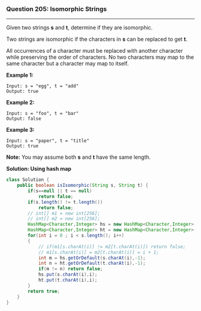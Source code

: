 ###  Question 205: Isomorphic Strings
---

Given two strings **s** and **t**, determine if they are isomorphic.

Two strings are isomorphic if the characters in **s** can be replaced to get **t**.

All occurrences of a character must be replaced with another character while preserving the order of characters. No two characters may map to the same character but a character may map to itself.

**Example 1:**

```
Input: s = "egg", t = "add"
Output: true
```

**Example 2:**

```
Input: s = "foo", t = "bar"
Output: false
```

**Example 3:**

```
Input: s = "paper", t = "title"
Output: true
```

**Note:**
You may assume both **s** and **t** have the same length.

**Solution: Using hash map**

```java
class Solution {
    public boolean isIsomorphic(String s, String t) {
        if(s==null || t == null)
            return false;
        if(s.length() != t.length())
            return false;
        // int[] m1 = new int[256];
        // int[] m2 = new int[256];
        HashMap<Character,Integer> hs = new HashMap<Character,Integer>();
        HashMap<Character,Integer> ht = new HashMap<Character,Integer>();
        for(int i = 0 ; i < s.length(); i++)
        {
            // if(m1[s.charAt(i)] != m2[t.charAt(i)]) return false;
            // m1[s.charAt(i)] = m2[t.charAt(i)] = i + 1;
            int m = hs.getOrDefault(s.charAt(i),-1); 
            int n = ht.getOrDefault(t.charAt(i),-1);
            if(m != n) return false;
            hs.put(s.charAt(i),i);
            ht.put(t.charAt(i),i);
        }
        return true;
    }
}
```